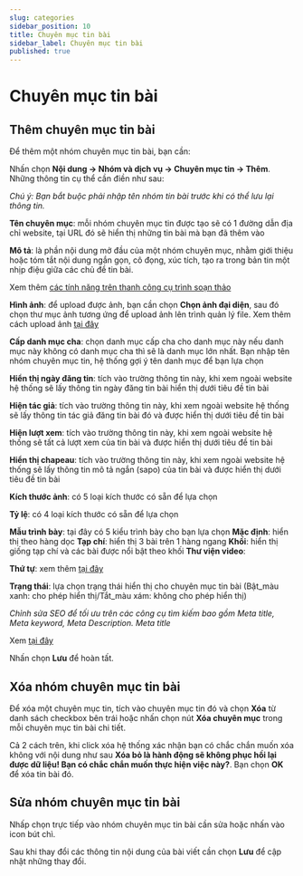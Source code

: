 ```yaml
---
slug: categories
sidebar_position: 10
title: Chuyên mục tin bài
sidebar_label: Chuyên mục tin bài
published: true
---
```

# Chuyên mục tin bài

## Thêm chuyên mục tin bài

Để thêm một nhóm chuyên mục tin bài, bạn cần:

Nhấn chọn **Nội dung -> Nhóm và dịch vụ -> Chuyên mục tin -> Thêm**. Những thông tin cụ thể cần điền như sau:

*Chú ý: Bạn bắt buộc phải nhập tên nhóm tin bài trước khi có thể lưu lại thông tin.*

**Tên chuyên mục**: mỗi nhóm chuyên mục tin được tạo sẽ có 1 đường dẫn địa chỉ website, tại URL đó sẽ hiển thị những tin bài mà bạn đã thêm vào

**Mô tả**: là phần nội dung mở đầu của một nhóm chuyên mục, nhằm giới thiệu hoặc tóm tắt nội dung ngắn gọn, cô đọng, xúc tích, tạo ra trong bản tin một nhịp điệu giữa các chủ đề tin bài.

Xem thêm [các tính năng trên thanh công cụ trình soạn thảo](https://mkmate.osd.vn/docs/common/tinymce)

**Hình ảnh**: để upload được ảnh, bạn cần chọn **Chọn ảnh đại diện**, sau đó chọn thư mục ảnh tương ứng để upload ảnh lên trình quản lý file. Xem thêm cách upload ảnh [tại đây](https://mkmate.osd.vn/docs/common/finder)

**Cấp danh mục cha**: chọn danh mục cấp cha cho danh mục này nếu danh mục này không có danh mục cha thì sẽ là danh mục lớn nhất. Bạn nhập tên nhóm chuyên mục tin, hệ thống gợi ý tên danh mục để bạn lựa chọn

**Hiển thị ngày đăng tin**: tích vào trường thông tin này, khi xem ngoài website hệ thống sẽ lấy thông tin ngày đăng tin bài hiển thị dưới tiêu đề tin bài

**Hiện tác giả**: tích vào trường thông tin này, khi xem ngoài website hệ thống sẽ lấy thông tin tác giả đăng tin bài đó và được hiển thị dưới tiêu đề tin bài

**Hiện lượt xem**: tích vào trường thông tin này, khi xem ngoài website hệ thống sẽ tất cả lượt xem của tin bài và được hiển thị dưới tiêu đề tin bài

**Hiển thị chapeau**: tích vào trường thông tin này, khi xem ngoài website hệ thống sẽ lấy thông tin mô tả ngắn (sapo) của tin bài và được hiển thị dưới tiêu đề tin bài

**Kích thước ảnh**: có 5 loại kích thước có sẵn để lựa chọn

**Tỷ lệ**: có 4 loại kích thước có sẵn để lựa chọn

**Mẫu trình bày**: tại đây có 5 kiểu trình bày cho bạn lựa chọn
**Mặc định**: hiển thị theo hàng dọc
**Tạp chí**: hiển thị 3 bài trên 1 hàng ngang
**Khối**: hiển thị giống tạp chí và các bài được nổi bật theo khối
**Thư viện video**:

**Thứ tự**: xem thêm [tại đây](https://mkmate.osd.vn/docs/common/logic)

**Trạng thái**: lựa chọn trạng thái hiển thị cho chuyên mục tin bài (Bật_màu xanh: cho phép hiển thị/Tắt_màu xám: không cho phép hiển thị)

*Chỉnh sửa SEO để tối ưu trên các công cụ tìm kiếm bao gồm Meta title, Meta keyword, Meta Description.
Meta title*

Xem [tại đây](https://mkmate.osd.vn/docs/seo/serp)

Nhấn chọn **Lưu** để hoàn tất.

## Xóa nhóm chuyên mục tin bài

Để xóa một chuyên mục tin, tích vào chuyên mục tin đó và chọn **Xóa** từ danh sách checkbox bên trái hoặc nhấn chọn nút **Xóa chuyên mục** trong mỗi chuyên mục tin bài chi tiết.

Cả 2 cách trên, khi click xóa hệ thống xác nhận bạn có chắc chắn muốn xóa không với nội dung như sau **Xóa bỏ là hành động sẽ không phục hồi lại được dữ liệu! Bạn có chắc chắn muốn thực hiện việc này?**. Bạn chọn **OK** để xóa tin bài đó.

## Sửa nhóm chuyên mục tin bài

Nhấp chọn trực tiếp vào nhóm chuyên mục tin bài cần sửa hoặc nhấn vào icon bút chì.

Sau khi thay đổi các thông tin nội dung của bài viết cần chọn **Lưu** để cập nhật những thay đổi.